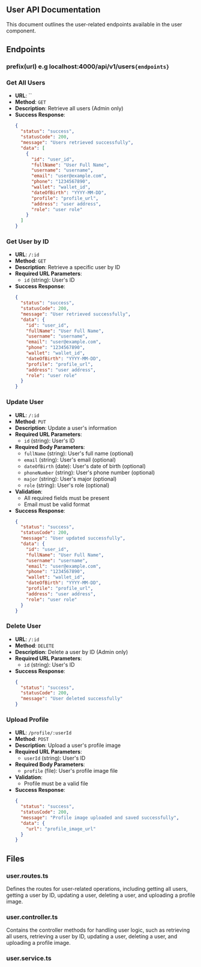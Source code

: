 ## User API Documentation

This document outlines the user-related endpoints available in the user component.

## Endpoints

### **prefix(url)** e.g localhost:4000/api/v1/users`{endpoints}`

### Get All Users

- **URL**: ``
- **Method**: `GET`
- **Description**: Retrieve all users (Admin only)
- **Success Response**:
  ```json
  {
    "status": "success",
    "statusCode": 200,
    "message": "Users retrieved successfully",
    "data": [
      {
        "id": "user_id",
        "fullName": "User Full Name",
        "username": "username",
        "email": "user@example.com",
        "phone": "1234567890",
        "wallet": "wallet_id",
        "dateOfBirth": "YYYY-MM-DD",
        "profile": "profile_url",
        "address": "user address",
        "role": "user role"
      }
    ]
  }
  ```

### Get User by ID

- **URL**: `/:id`
- **Method**: `GET`
- **Description**: Retrieve a specific user by ID
- **Required URL Parameters**:
  - `id` (string): User's ID
- **Success Response**:
  ```json
  {
    "status": "success",
    "statusCode": 200,
    "message": "User retrieved successfully",
    "data": {
      "id": "user_id",
      "fullName": "User Full Name",
      "username": "username",
      "email": "user@example.com",
      "phone": "1234567890",
      "wallet": "wallet_id",
      "dateOfBirth": "YYYY-MM-DD",
      "profile": "profile_url",
      "address": "user address",
      "role": "user role"
    }
  }
  ```

### Update User

- **URL**: `/:id`
- **Method**: `PUT`
- **Description**: Update a user's information
- **Required URL Parameters**:
  - `id` (string): User's ID
- **Required Body Parameters**:
  - `fullName` (string): User's full name (optional)
  - `email` (string): User's email (optional)
  - `dateOfBirth` (date): User's date of birth (optional)
  - `phoneNumber` (string): User's phone number (optional)
  - `major` (string): User's major (optional)
  - `role` (string): User's role (optional)
- **Validation**:
  - All required fields must be present
  - Email must be valid format
- **Success Response**:
  ```json
  {
    "status": "success",
    "statusCode": 200,
    "message": "User updated successfully",
    "data": {
      "id": "user_id",
      "fullName": "User Full Name",
      "username": "username",
      "email": "user@example.com",
      "phone": "1234567890",
      "wallet": "wallet_id",
      "dateOfBirth": "YYYY-MM-DD",
      "profile": "profile_url",
      "address": "user address",
      "role": "user role"
    }
  }
  ```

### Delete User

- **URL**: `/:id`
- **Method**: `DELETE`
- **Description**: Delete a user by ID (Admin only)
- **Required URL Parameters**:
  - `id` (string): User's ID
- **Success Response**:
  ```json
  {
    "status": "success",
    "statusCode": 200,
    "message": "User deleted successfully"
  }
  ```

### Upload Profile

- **URL**: `/profile/:userId`
- **Method**: `POST`
- **Description**: Upload a user's profile image
- **Required URL Parameters**:
  - `userId` (string): User's ID
- **Required Body Parameters**:
  - `profile` (file): User's profile image file
- **Validation**:
  - Profile must be a valid file
- **Success Response**:
  ```json
  {
    "status": "success",
    "statusCode": 200,
    "message": "Profile image uploaded and saved successfully",
    "data": {
      "url": "profile_image_url"
    }
  }
  ```

## Files

### user.routes.ts

Defines the routes for user-related operations, including getting all users, getting a user by ID, updating a user, deleting a user, and uploading a profile image.

### user.controller.ts

Contains the controller methods for handling user logic, such as retrieving all users, retrieving a user by ID, updating a user, deleting a user, and uploading a profile image.

### user.service.ts
